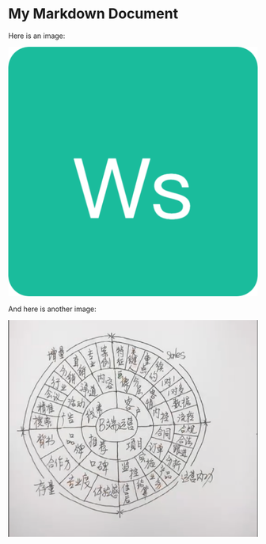 # My Markdown Document

Here is an image:

![My Image](./static/1024x1024.png)

And here is another image:

![Another Image](./static/Screenshot-2022-12-27-at-22.37.26.png)
